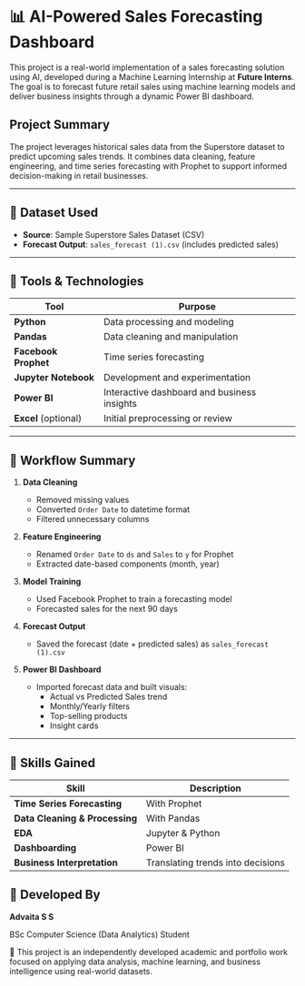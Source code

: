 # 📊 AI-Powered Sales Forecasting Dashboard

This project is a real-world implementation of a sales forecasting solution using AI, developed during a Machine Learning Internship at **Future Interns**. The goal is to forecast future retail sales using machine learning models and deliver business insights through a dynamic Power BI dashboard.

## Project Summary

The project leverages historical sales data from the Superstore dataset to predict upcoming sales trends. It combines data cleaning, feature engineering, and time series forecasting with Prophet to support informed decision-making in retail businesses.

---

## 📁 Dataset Used

- **Source**: Sample Superstore Sales Dataset (CSV)
- **Forecast Output**: `sales_forecast (1).csv` (includes predicted sales)

---

## 🧰 Tools & Technologies

| Tool                | Purpose                                      |
|---------------------|----------------------------------------------|
| **Python**          | Data processing and modeling                 |
| **Pandas**          | Data cleaning and manipulation               |
| **Facebook Prophet**| Time series forecasting                      |
| **Jupyter Notebook**| Development and experimentation              |
| **Power BI**        | Interactive dashboard and business insights  |
| **Excel** (optional)| Initial preprocessing or review              |

---

## 🔄 Workflow Summary

1. **Data Cleaning**
   - Removed missing values
   - Converted `Order Date` to datetime format
   - Filtered unnecessary columns

2. **Feature Engineering**
   - Renamed `Order Date` to `ds` and `Sales` to `y` for Prophet
   - Extracted date-based components (month, year)

3. **Model Training**
   - Used Facebook Prophet to train a forecasting model
   - Forecasted sales for the next 90 days

4. **Forecast Output**
   - Saved the forecast (date + predicted sales) as `sales_forecast (1).csv`

5. **Power BI Dashboard**
   - Imported forecast data and built visuals:
     - Actual vs Predicted Sales trend
     - Monthly/Yearly filters
     - Top-selling products
     - Insight cards

---

## 🎯 Skills Gained

| Skill                          | Description |
|-------------------------------|-------------|
| **Time Series Forecasting**   | With Prophet |
| **Data Cleaning & Processing**| With Pandas |
| **EDA**                       | Jupyter & Python |
| **Dashboarding**              | Power BI |
| **Business Interpretation**   | Translating trends into decisions |

## 👤 Developed By

**Advaita S S**  

BSc Computer Science (Data Analytics) Student

📌 This project is an independently developed academic and portfolio work focused on applying data analysis, machine learning, and business intelligence using real-world datasets.

